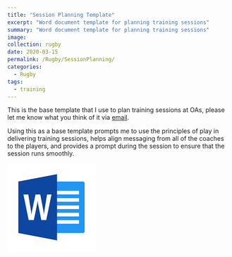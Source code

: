 ```yaml
---
title: "Session Planning Template"
excerpt: "Word document template for planning training sessions"
summary: "Word document template for planning training sessions"
image:
collection: rugby
date: 2020-03-15
permalink: /Rugby/SessionPlanning/
categories:
  - Rugby
tags:
  - training
---
```


This is the base template that I use to plan training sessions at OAs, please let me know what you think of it via [email](mailto:chambersrugby@gmail.com).

Using this as a base template prompts me to use the principles of play in delivering training sessions, helps align messaging from all of the coaches to the players, and provides a prompt during the session to ensure that the session runs smoothly.


[![Session Planner Template](/images/word_doc.png)](/files/Rugby%20Session%20Planner.docx)
